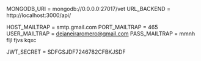 MONGODB_URI = mongodb://0.0.0.0:27017/vet
URL_BACKEND = http://localhost:3000/api/

HOST_MAILTRAP = smtp.gmail.com
PORT_MAILTRAP = 465
USER_MAILTRAP = dejaneiraromero@gmail.com
PASS_MAILTRAP = mmnh fljl fjvs kqxc

JWT_SECRET = SDFGSJDF7246782CFBKJSDF
